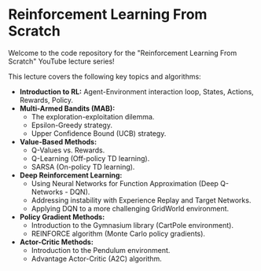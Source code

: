 # Reinforcement Learning From Scratch

Welcome to the code repository for the "Reinforcement Learning From Scratch" YouTube lecture series!

This lecture covers the following key topics and algorithms:

*   **Introduction to RL:** Agent-Environment interaction loop, States, Actions, Rewards, Policy.
*   **Multi-Armed Bandits (MAB):**
    *   The exploration-exploitation dilemma.
    *   Epsilon-Greedy strategy.
    *   Upper Confidence Bound (UCB) strategy.
*   **Value-Based Methods:**
    *   Q-Values vs. Rewards.
    *   Q-Learning (Off-policy TD learning).
    *   SARSA (On-policy TD learning).
*   **Deep Reinforcement Learning:**
    *   Using Neural Networks for Function Approximation (Deep Q-Networks - DQN).
    *   Addressing instability with Experience Replay and Target Networks.
    *   Applying DQN to a more challenging GridWorld environment.
*   **Policy Gradient Methods:**
    *   Introduction to the Gymnasium library (CartPole environment).
    *   REINFORCE algorithm (Monte Carlo policy gradients).
*   **Actor-Critic Methods:**
    *   Introduction to the Pendulum environment.
    *   Advantage Actor-Critic (A2C) algorithm.
